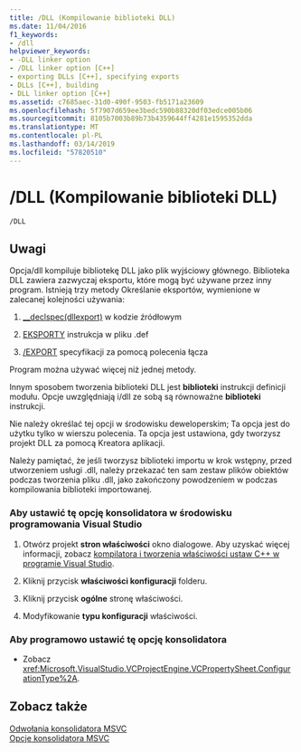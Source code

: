```yaml
---
title: /DLL (Kompilowanie biblioteki DLL)
ms.date: 11/04/2016
f1_keywords:
- /dll
helpviewer_keywords:
- -DLL linker option
- /DLL linker option [C++]
- exporting DLLs [C++], specifying exports
- DLLs [C++], building
- DLL linker option [C++]
ms.assetid: c7685aec-31d0-490f-9503-fb5171a23609
ms.openlocfilehash: 5f7907d659ee3bedc590b88320df03edce005b06
ms.sourcegitcommit: 8105b7003b89b73b4359644ff4281e1595352dda
ms.translationtype: MT
ms.contentlocale: pl-PL
ms.lasthandoff: 03/14/2019
ms.locfileid: "57820510"
---
```

# <a name="dll-build-a-dll"></a>/DLL (Kompilowanie biblioteki DLL)

```
/DLL
```

## <a name="remarks"></a>Uwagi

Opcja/dll kompiluje bibliotekę DLL jako plik wyjściowy głównego. Biblioteka DLL zawiera zazwyczaj eksportu, które mogą być używane przez inny program. Istnieją trzy metody Określanie eksportów, wymienione w zalecanej kolejności używania:

1. [__declspec(dllexport)](../../cpp/dllexport-dllimport.md) w kodzie źródłowym

1. [EKSPORTY](exports.md) instrukcja w pliku .def

1. [/EXPORT](export-exports-a-function.md) specyfikacji za pomocą polecenia łącza

Program można używać więcej niż jednej metody.

Innym sposobem tworzenia biblioteki DLL jest **biblioteki** instrukcji definicji modułu. Opcje uwzględniają i/dll ze sobą są równoważne **biblioteki** instrukcji.

Nie należy określać tej opcji w środowisku deweloperskim; Ta opcja jest do użytku tylko w wierszu polecenia. Ta opcja jest ustawiona, gdy tworzysz projekt DLL za pomocą Kreatora aplikacji.

Należy pamiętać, że jeśli tworzysz biblioteki importu w krok wstępny, przed utworzeniem usługi .dll, należy przekazać ten sam zestaw plików obiektów podczas tworzenia pliku .dll, jako zakończony powodzeniem w podczas kompilowania biblioteki importowanej.

### <a name="to-set-this-linker-option-in-the-visual-studio-development-environment"></a>Aby ustawić tę opcję konsolidatora w środowisku programowania Visual Studio

1. Otwórz projekt **stron właściwości** okno dialogowe. Aby uzyskać więcej informacji, zobacz [kompilatora i tworzenia właściwości ustaw C++ w programie Visual Studio](../working-with-project-properties.md).

1. Kliknij przycisk **właściwości konfiguracji** folderu.

1. Kliknij przycisk **ogólne** stronę właściwości.

1. Modyfikowanie **typu konfiguracji** właściwości.

### <a name="to-set-this-linker-option-programmatically"></a>Aby programowo ustawić tę opcję konsolidatora

- Zobacz <xref:Microsoft.VisualStudio.VCProjectEngine.VCPropertySheet.ConfigurationType%2A>.

## <a name="see-also"></a>Zobacz także

[Odwołania konsolidatora MSVC](linking.md)<br/>
[Opcje konsolidatora MSVC](linker-options.md)
